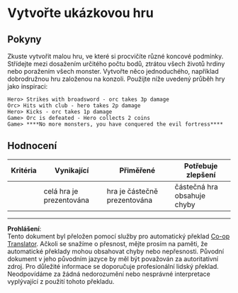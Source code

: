 <!--
CO_OP_TRANSLATOR_METADATA:
{
  "original_hash": "24201cf428c7edba1ccec2a78a0dd8f8",
  "translation_date": "2025-08-28T04:01:41+00:00",
  "source_file": "6-space-game/6-end-condition/assignment.md",
  "language_code": "cs"
}
-->
# Vytvořte ukázkovou hru

## Pokyny

Zkuste vytvořit malou hru, ve které si procvičíte různé koncové podmínky. Střídejte mezi dosažením určitého počtu bodů, ztrátou všech životů hrdiny nebo poražením všech monster. Vytvořte něco jednoduchého, například dobrodružnou hru založenou na konzoli. Použijte níže uvedený průběh hry jako inspiraci:

```
Hero> Strikes with broadsword - orc takes 3p damage
Orc> Hits with club - hero takes 2p damage
Hero> Kicks - orc takes 1p damage
Game> Orc is defeated - Hero collects 2 coins
Game> ****No more monsters, you have conquered the evil fortress****
```

## Hodnocení

| Kritéria | Vynikající             | Přiměřené                   | Potřebuje zlepšení         |
| -------- | ---------------------- | --------------------------- | -------------------------- |
|          | celá hra je prezentována | hra je částečně prezentována | částečná hra obsahuje chyby |

---

**Prohlášení**:  
Tento dokument byl přeložen pomocí služby pro automatický překlad [Co-op Translator](https://github.com/Azure/co-op-translator). Ačkoli se snažíme o přesnost, mějte prosím na paměti, že automatické překlady mohou obsahovat chyby nebo nepřesnosti. Původní dokument v jeho původním jazyce by měl být považován za autoritativní zdroj. Pro důležité informace se doporučuje profesionální lidský překlad. Neodpovídáme za žádná nedorozumění nebo nesprávné interpretace vyplývající z použití tohoto překladu.